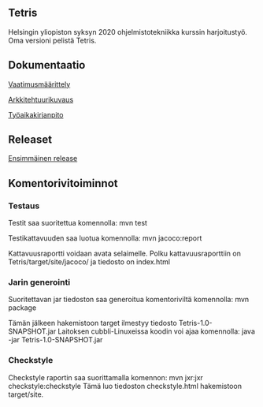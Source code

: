 ## Tetris
Helsingin yliopiston syksyn 2020 ohjelmistotekniikka kurssin harjoitustyö. Oma versioni pelistä Tetris.


## Dokumentaatio
[Vaatimusmäärittely](https://github.com/Birgitt4/ot-htyo/blob/master/dokumentaatio/vaatimusmaarittely.md)

[Arkkitehtuurikuvaus](https://github.com/Birgitt4/ot-htyo/blob/master/dokumentaatio/arkkitehtuuri.md)


[Työaikakirjanpito](https://github.com/Birgitt4/ot-htyo/blob/master/dokumentaatio/tyoaikakirjanpito.md)


## Releaset
[Ensimmäinen release](https://github.com/Birgitt4/ot-htyo/releases/tag/viikko5)

## Komentorivitoiminnot
### Testaus
Testit saa suoritettua komennolla: mvn test

Testikattavuuden saa luotua komennolla: mvn jacoco:report

Kattavuusraportti voidaan avata selaimelle. Polku kattavuusraporttiin on Tetris/target/site/jacoco/ ja tiedosto on index.html

### Jarin generointi
Suoritettavan jar tiedoston saa generoitua komentoriviltä komennolla: mvn package

Tämän jälkeen hakemistoon target ilmestyy tiedosto Tetris-1.0-SNAPSHOT.jar
Laitoksen cubbli-Linuxeissa koodin voi ajaa komennolla: java -jar Tetris-1.0-SNAPSHOT.jar

### Checkstyle
Checkstyle raportin saa suorittamalla komennon: mvn jxr:jxr checkstyle:checkstyle
Tämä luo tiedoston checkstyle.html hakemistoon target/site.
